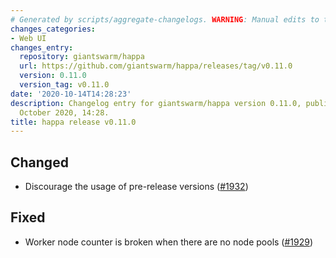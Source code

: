 ```yaml
---
# Generated by scripts/aggregate-changelogs. WARNING: Manual edits to this files will be overwritten.
changes_categories:
- Web UI
changes_entry:
  repository: giantswarm/happa
  url: https://github.com/giantswarm/happa/releases/tag/v0.11.0
  version: 0.11.0
  version_tag: v0.11.0
date: '2020-10-14T14:28:23'
description: Changelog entry for giantswarm/happa version 0.11.0, published on 14
  October 2020, 14:28.
title: happa release v0.11.0
---
```


## Changed

- Discourage the usage of pre-release versions ([#1932](https://github.com/giantswarm/happa/pull/1932))

## Fixed

- Worker node counter is broken when there are no node pools ([#1929](https://github.com/giantswarm/happa/pull/1929))

